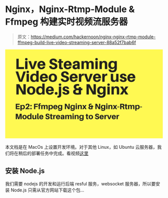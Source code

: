 # Nginx，Nginx-Rtmp-Module & Ffmpeg 构建实时视频流服务器

> 原文：<https://medium.com/hackernoon/nginx-nginx-rtmp-module-ffmpeg-build-live-video-streaming-server-88a52f7bab6f>

![](img/629870506db7caf0ca624945ba53f5db.png)

本文档是在 MacOs 上设置开发环境。对于其他 Linux，如 Ubuntu 云服务器，我们将在稍后的部署任务中完成。看视频[这里](https://www.youtube.com/watch?v=TdELN27NkyY)

## 安装 Node.js

我们需要 nodejs 的开发和运行后端 resful 服务，websocket 服务器，所以要安装 Node.js 只需从官方网站下载这个包…